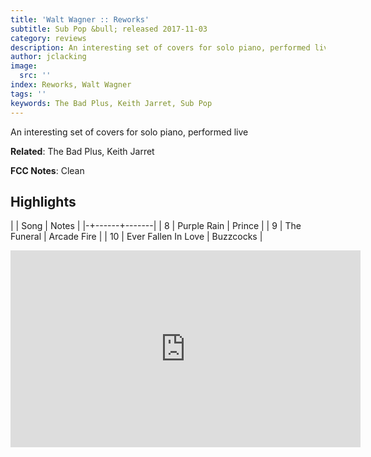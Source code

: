 ```yaml
---
title: 'Walt Wagner :: Reworks'
subtitle: Sub Pop &bull; released 2017-11-03
category: reviews
description: An interesting set of covers for solo piano, performed live
author: jclacking
image:
  src: ''
index: Reworks, Walt Wagner
tags: ''
keywords: The Bad Plus, Keith Jarret, Sub Pop
---
```

An interesting set of covers for solo piano, performed live<!--more-->

**Related**: The Bad Plus, Keith Jarret

**FCC Notes**: Clean

## Highlights

| | Song | Notes |
|-+------+-------|
| 8 | Purple Rain | Prince |
| 9 | The Funeral | Arcade Fire |
| 10 | Ever Fallen In Love | Buzzcocks |

<div class="tlo-detail-video"><iframe width="560" height="315" src="https://www.youtube.com/embed/0Qw6vgIilKw" frameborder="0" allow="autoplay; encrypted-media" allowfullscreen></iframe></div>

